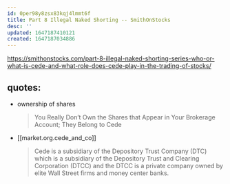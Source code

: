 ```yaml
---
id: 0per98y8zsx83kqj4lmmt6f
title: Part 8 Illegal Naked Shorting -- SmithOnStocks
desc: ''
updated: 1647187410121
created: 1647187034886
---
```


https://smithonstocks.com/part-8-illegal-naked-shorting-series-who-or-what-is-cede-and-what-role-does-cede-play-in-the-trading-of-stocks/

## quotes:
- ownership of shares
    > You Really Don’t Own the Shares that Appear in Your Brokerage Account; They Belong to Cede
- [[market.org.cede_and_co]]
    > Cede is a subsidiary of the Depository Trust Company (DTC) which is a subsidiary of the Depository Trust and Clearing Corporation (DTCC) and the DTCC is a private company owned by elite Wall Street firms and money center banks.